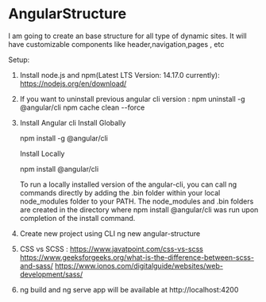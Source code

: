 # AngularStructure
I am going to create an base structure for all type of dynamic sites. It will have customizable components like header,navigation,pages , etc

Setup:
1. Install node.js and npm(Latest LTS Version: 14.17.0 currently): https://nodejs.org/en/download/ 
2. If you want to uninstall previous angular cli version :
    npm uninstall -g @angular/cli
    npm cache clean --force
3. Install Angular cli
    Install Globally

    npm install -g @angular/cli

    Install Locally

    npm install @angular/cli

    To run a locally installed version of the angular-cli, you can call ng commands directly by adding the .bin folder within your local node_modules folder to your    PATH. The node_modules and .bin folders are created in the directory where npm install @angular/cli was run upon completion of the install command.
4. Create  new project using CLI
    ng new angular-structure
5. CSS vs SCSS : https://www.javatpoint.com/css-vs-scss
    https://www.geeksforgeeks.org/what-is-the-difference-between-scss-and-sass/
    https://www.ionos.com/digitalguide/websites/web-development/sass/
6. ng build and ng serve app will be available at http://localhost:4200
    
